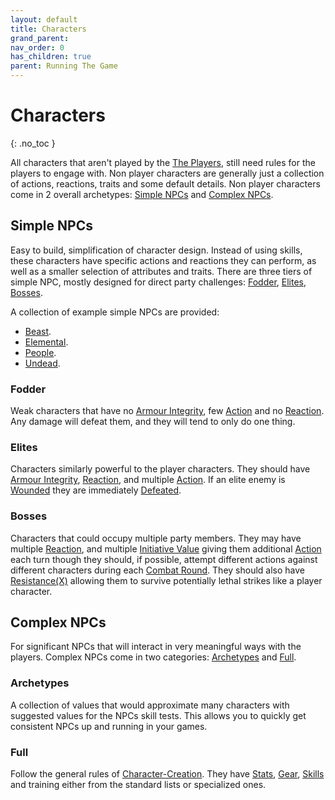 ```yaml
---
layout: default
title: Characters
grand_parent: 
nav_order: 0
has_children: true
parent: Running The Game
---
```

# Characters
{: .no_toc }

All characters that aren't played by the [The Players](How-To-Play#The%20Players), still need rules for the players to engage with. Non player characters are generally just a collection of actions, reactions, traits and some default details.
Non player characters come in 2 overall archetypes: [Simple NPCs](#Simple%20NPCs) and [Complex NPCs](#Complex%20NPCs).

## Simple NPCs
Easy to build, simplification of character design. Instead of using skills, these characters have specific actions and reactions they can perform, as well as a smaller selection of attributes and traits. There are three tiers of simple NPC, mostly designed for direct party challenges: [Fodder](#Fodder), [Elites](#Elites), [Bosses](#Bosses).

A collection of example simple NPCs are provided:
* [Beast](Monster-Types/Beast).
* [Elemental](Monster-Types/Elemental).
* [People](Monster-Types/People).
* [Undead](Monster-Types/Undead).

### Fodder
Weak characters that have no [Armour Integrity](Armour#Armour%20Integrity), few [Action](Terminology#Action) and no [Reaction](Terminology#Reaction). Any damage will defeat them, and they will tend to only do one thing.

### Elites
Characters similarly powerful to the player characters. They should have [Armour Integrity](Armour#Armour%20Integrity), [Reaction](Terminology#Reaction), and multiple [Action](Terminology#Action). If an elite enemy is [Wounded](Effects#Wounded) they are immediately [Defeated](Effects#Defeated).

### Bosses
Characters that could occupy multiple party members. They may have multiple [Reaction](Terminology#Reaction), and multiple [Initiative Value](Combat#Initiative%20Value) giving them additional [Action](Terminology#Action) each turn though they should, if possible, attempt different actions against different characters during each [Combat Round](Terminology#Combat%20Round). They should also have [Resistance(X)](Character-Actions#Resistance(X)) allowing them to survive potentially lethal strikes like a player character. 

## Complex NPCs
For significant NPCs that will interact in very meaningful ways with the players. Complex NPCs come in two categories: [Archetypes](#Archetypes) and [Full](#Full).

### Archetypes
A collection of values that would approximate many characters with suggested values for the NPCs skill tests. This allows you to quickly get consistent NPCs up and running in your games.

### Full
Follow the general rules of [Character-Creation](Character-Creation). They have [Stats](Stats), [Gear](Gear), [Skills](Skills) and training either from the standard lists or specialized ones.
